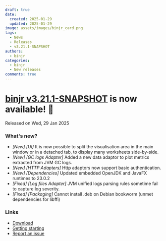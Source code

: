 ```yaml
---
draft: true
date:
  created: 2025-01-29
  updated: 2025-01-29
image: assets/images/binjr_card.png
tags:
  - News
  - Releases
  - v3.21.1-SNAPSHOT
authors:
  - binjr
categories:
  - binjr
  - New releases
comments: true
---
```

# [binjr v3.21.1-SNAPSHOT](https://github.com/binjr/binjr/releases/tag/v3.21.1-SNAPSHOT) is now available! 🎉
Released on Wed, 29 Jan 2025
<!-- more -->

### What's new?
* _[New] [UI]_ It is now possible to split the visualisation area in the main window or in a detached tab, to display many worksheets side-by-side.
* _[New] [GC logs Adapter]_ Added a new data adaptor to plot metrics extracted from JVM GC logs.
* _[New] [HTTP Adapters]_ Http adaptors now support basic authentication.  
* _[New] [Dependencies]_ Updated embedded OpenJDK and JavaFX runtimes to 23.0.2  
* _[Fixed] [Log files Adapter]_ JVM unified logs parsing rules sometime fail to capture log severity.  
* _[Fixed] [Packaging]_ Cannot install .deb on Debian bookworm (unmet dependencies for libffi)  

### Links
* [Download]( https://binjr.eu/download/latest_release/)
* [Getting starting](https://binjr.eu/documentation/getting-started/)
* [Report an issue](https://github.com/binjr/binjr/issues)